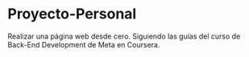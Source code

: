 # Proyecto-Personal

Realizar una página web desde cero.
Siguiendo las guías del curso de Back-End Development de Meta en Coursera.
